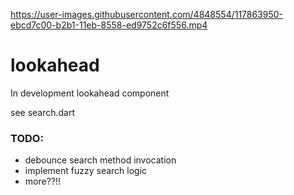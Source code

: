 
https://user-images.githubusercontent.com/4848554/117863950-ebcd7c00-b2b1-11eb-8558-ed9752c6f556.mp4

# lookahead

In development lookahead component

see search.dart


### TODO:
- debounce search method invocation
- implement fuzzy search logic
- more??!!
